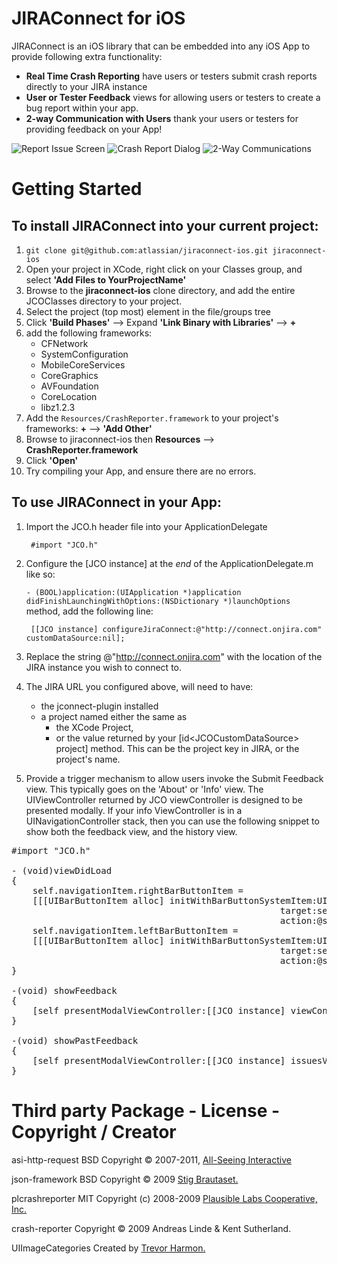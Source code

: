 JIRAConnect for iOS
===================

JIRAConnect is an iOS library that can be embedded into any iOS App to provide following extra functionality:

* **Real Time Crash Reporting** have users or testers submit crash reports directly to your JIRA instance
* **User or Tester Feedback** views for allowing users or testers to create a bug report within your app.
* **2-way Communication with Users** thank your users or testers for providing feedback on your App!

![Report Issue Screen](http://atlassian.github.com/jiraconnect-ios/screenshots/report-issue.png) ![Crash Report Dialog](http://atlassian.github.com/jiraconnect-ios/screenshots/crash-report.png) ![2-Way Communications](http://atlassian.github.com/jiraconnect-ios/screenshots/replies-view.png)

Getting Started
===============

To install JIRAConnect into your current project:
-------------------------------------------------

1. `git clone git@github.com:atlassian/jiraconnect-ios.git jiraconnect-ios`
1. Open your project in XCode, right click on your Classes group, and select **'Add Files to YourProjectName'**
1. Browse to the **jiraconnect-ios** clone directory, and add the entire JCOClasses directory to your project.
1. Select the project (top most) element in the file/groups tree
1. Click **'Build Phases'** --> Expand **'Link Binary with Libraries'** --> **+**
1. add the following frameworks:
    * CFNetwork
    * SystemConfiguration
    * MobileCoreServices
    * CoreGraphics
    * AVFoundation
    * CoreLocation
    * libz1.2.3
1. Add the `Resources/CrashReporter.framework` to your project's frameworks: **+** --> **'Add Other'**
1. Browse to jiraconnect-ios then **Resources** --> **CrashReporter.framework**
1. Click **'Open'**
1. Try compiling your App, and ensure there are no errors.

To use JIRAConnect in your App:
-------------------------------
1. Import the JCO.h header file into your ApplicationDelegate

        #import "JCO.h"

1. Configure the [JCO instance] at the *end* of the ApplicationDelegate.m like so:


    `- (BOOL)application:(UIApplication *)application didFinishLaunchingWithOptions:(NSDictionary *)launchOptions`
method, add the following line:

        [[JCO instance] configureJiraConnect:@"http://connect.onjira.com" customDataSource:nil];

1. Replace the string @"http://connect.onjira.com" with the location of the JIRA instance you wish to connect to.

1. The JIRA URL you configured above, will need to have:
    * the jconnect-plugin installed
    * a project named either the same as
        * the XCode Project,
        * or the value returned by your [id&lt;JCOCustomDataSource&gt; project] method. This can be the project key in JIRA, or the project's name.

1. Provide a trigger mechanism to allow users invoke the Submit Feedback view. This typically goes on the 'About' or 'Info' view.
The UIViewController returned by JCO viewController is designed to be presented modally.
If your info ViewController is in a UINavigationController stack, then you can use the following snippet to show both the feedback view, and the history view.


<pre>
#import "JCO.h"

- (void)viewDidLoad
{
    self.navigationItem.rightBarButtonItem =
    [[[UIBarButtonItem alloc] initWithBarButtonSystemItem:UIBarButtonSystemItemCompose
                                                   target:self
                                                   action:@selector(showFeedback)] autorelease];
    self.navigationItem.leftBarButtonItem =
    [[[UIBarButtonItem alloc] initWithBarButtonSystemItem:UIBarButtonSystemItemOrganize
                                                   target:self
                                                   action:@selector(showPastFeedback)] autorelease];
}

-(void) showFeedback
{
    [self presentModalViewController:[[JCO instance] viewController] animated:YES];
}

-(void) showPastFeedback
{
    [self presentModalViewController:[[JCO instance] issuesViewController] animated:YES];
}
</pre>

Third party Package - License - Copyright / Creator
===================================================

asi-http-request	BSD		Copyright &copy; 2007-2011, [All-Seeing Interactive](http://allseeing-i.com/ASIHTTPRequest/)

json-framework      BSD     Copyright &copy; 2009 [Stig Brautaset.]( http://code.google.com/p/json-framework/)

plcrashreporter     MIT     Copyright (c) 2008-2009 [Plausible Labs Cooperative, Inc.]( http://code.google.com/p/plcrashreporter/)

crash-reporter              Copyright &copy; 2009 Andreas Linde & Kent Sutherland.

UIImageCategories           Created by [Trevor Harmon.](http://vocaro.com/trevor/blog/2009/10/12/resize-a-uiimage-the-right-way/)

